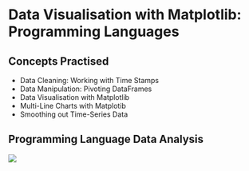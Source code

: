 # Data Visualisation with Matplotlib: Programming Languages
## Concepts Practised
- Data Cleaning: Working with Time Stamps
- Data Manipulation: Pivoting DataFrames
- Data Visualisation with Matplotlib
- Multi-Line Charts with Matplotib
- Smoothing out Time-Series Data
## Programming Language Data Analysis
![](https://user-images.githubusercontent.com/98851253/165797022-d12a3886-8d1c-43f3-aaed-23e95fc01026.png)
